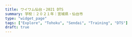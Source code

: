 ```yaml
---
title: ワイワム仙台・2021 DTS
summary: 学校｜２０２１年｜宮城県・仙台市
type: "widget_page"
tags: ["Explore", "Tohoku", "Sendai", "Training", "DTS"]
draft: true
---
```


